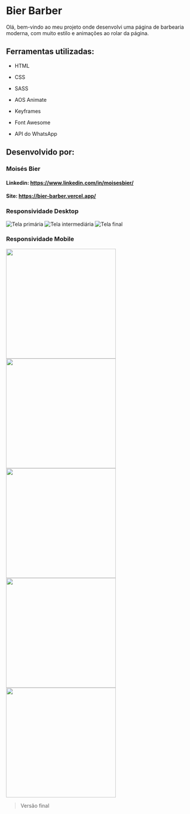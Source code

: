 # Bier Barber

Olá, bem-vindo ao meu projeto onde desenvolvi uma página de barbearia moderna, com muito estilo e animações ao rolar da página.

## Ferramentas utilizadas:

* HTML

* CSS

* SASS

* AOS Animate

* Keyframes

* Font Awesome

* API do WhatsApp

## Desenvolvido por:

### Moisés Bier

#### Linkedin: https://www.linkedin.com/in/moisesbier/

#### Site: https://bier-barber.vercel.app/

### Responsividade Desktop ###

![Tela primária](https://i.imgur.com/r8xPfd3.png)
![Tela intermediária](https://i.imgur.com/vW9FL48.png)
![Tela final](https://i.imgur.com/uv9fsRI.png)

### Responsividade Mobile ###

<img src="https://i.imgur.com/Z8SkYPs.jpeg" width="300px"/>
<img src="https://i.imgur.com/zVIRcTx.jpeg" width="300px"/>
<img src="https://i.imgur.com/FkRFIan.jpeg" width="300px"/>
<img src="https://i.imgur.com/DHI3am2.jpeg" width="300px"/>
<img src="https://i.imgur.com/WQYa4V7.jpeg" width="300px"/>

> Versão final

